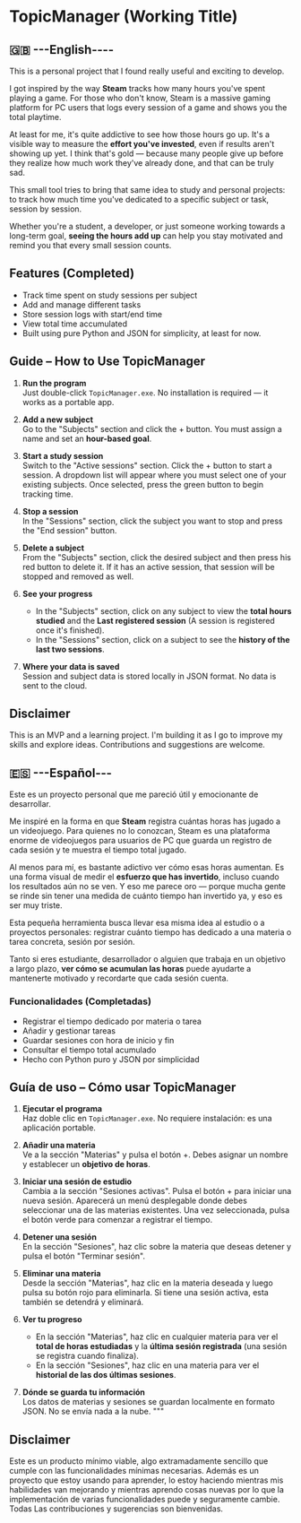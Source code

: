 # TopicManager (Working Title)

## 🇬🇧 ---English----

This is a personal project that I found really useful and exciting to develop.

I got inspired by the way **Steam** tracks how many hours you've spent playing a game. For those who don't know, Steam is a massive gaming platform for PC users that logs every session of a game and shows you the total playtime.

At least for me, it's quite addictive to see how those hours go up. It's a visible way to measure the **effort you've invested**, even if results aren't showing up yet. I think that's gold — because many people give up before they realize how much work they've already done, and that can be truly sad.

This small tool tries to bring that same idea to study and personal projects: to track how much time you've dedicated to a specific subject or task, session by session.

Whether you're a student, a developer, or just someone working towards a long-term goal, **seeing the hours add up** can help you stay motivated and remind you that every small session counts.

## Features (Completed)

- Track time spent on study sessions per subject
- Add and manage different tasks
- Store session logs with start/end time
- View total time accumulated
- Built using pure Python and JSON for simplicity, at least for now.

## Guide – How to Use TopicManager

1. **Run the program**  
   Just double-click `TopicManager.exe`. No installation is required — it works as a portable app.

2. **Add a new subject**  
   Go to the "Subjects" section and click the + button. You must assign a name and set an **hour-based goal**.

3. **Start a study session**  
   Switch to the "Active sessions" section. Click the + button to start a session. A dropdown list will appear where you must select one of your existing subjects. Once selected, press the green button to begin tracking time.

4. **Stop a session**  
   In the "Sessions" section, click the subject you want to stop and press the "End session" button.

5. **Delete a subject**  
   From the "Subjects" section, click the desired subject and then press his red button to delete it. If it has an active session, that session will be stopped and removed as well.

6. **See your progress**  
   - In the "Subjects" section, click on any subject to view the **total hours studied** and the **Last registered session** (A session is registered once it's finished).  
   - In the "Sessions" section, click on a subject to see the **history of the last two sessions**.

7. **Where your data is saved**  
   Session and subject data is stored locally in JSON format. No data is sent to the cloud.

## Disclaimer

This is an MVP and a learning project. I'm building it as I go to improve my skills and explore ideas. Contributions and suggestions are welcome.

## 🇪🇸 ---Español---

Este es un proyecto personal que me pareció útil y emocionante de desarrollar.

Me inspiré en la forma en que **Steam** registra cuántas horas has jugado a un videojuego. Para quienes no lo conozcan, Steam es una plataforma enorme de videojuegos para usuarios de PC que guarda un registro de cada sesión y te muestra el tiempo total jugado.

Al menos para mí, es bastante adictivo ver cómo esas horas aumentan. Es una forma visual de medir el **esfuerzo que has invertido**, incluso cuando los resultados aún no se ven. Y eso me parece oro — porque mucha gente se rinde sin tener una medida de cuánto tiempo han invertido ya, y eso es ser muy triste.

Esta pequeña herramienta busca llevar esa misma idea al estudio o a proyectos personales: registrar cuánto tiempo has dedicado a una materia o tarea concreta, sesión por sesión.

Tanto si eres estudiante, desarrollador o alguien que trabaja en un objetivo a largo plazo, **ver cómo se acumulan las horas** puede ayudarte a mantenerte motivado y recordarte que cada sesión cuenta.

### Funcionalidades (Completadas)

- Registrar el tiempo dedicado por materia o tarea
- Añadir y gestionar tareas
- Guardar sesiones con hora de inicio y fin
- Consultar el tiempo total acumulado
- Hecho con Python puro y JSON por simplicidad

## Guía de uso – Cómo usar TopicManager

1. **Ejecutar el programa**  
   Haz doble clic en `TopicManager.exe`. No requiere instalación: es una aplicación portable.

2. **Añadir una materia**  
   Ve a la sección "Materias" y pulsa el botón +. Debes asignar un nombre y establecer un **objetivo de horas**.

3. **Iniciar una sesión de estudio**  
   Cambia a la sección "Sesiones activas". Pulsa el botón + para iniciar una nueva sesión. Aparecerá un menú desplegable donde debes seleccionar una de las materias existentes. Una vez seleccionada, pulsa el botón verde para comenzar a registrar el tiempo.

4. **Detener una sesión**  
   En la sección "Sesiones", haz clic sobre la materia que deseas detener y pulsa el botón "Terminar sesión".

5. **Eliminar una materia**  
   Desde la sección "Materias", haz clic en la materia deseada y luego pulsa su botón rojo para eliminarla. Si tiene una sesión activa, esta también se detendrá y eliminará.

6. **Ver tu progreso**  
   - En la sección "Materias", haz clic en cualquier materia para ver el **total de horas estudiadas** y la **última sesión registrada** (una sesión se registra cuando finaliza).  
   - En la sección "Sesiones", haz clic en una materia para ver el **historial de las dos últimas sesiones**.

7. **Dónde se guarda tu información**  
   Los datos de materias y sesiones se guardan localmente en formato JSON. No se envía nada a la nube.
"""

## Disclaimer

Este es un producto mínimo viable, algo extramadamente sencillo que cumple con las funcionalidades mínimas necesarias. Además es un proyecto que estoy usando para aprender, lo
estoy haciendo mientras mis habilidades van mejorando y mientras aprendo cosas nuevas por lo que la implementación de varias funcionalidades puede y seguramente cambie. Todas
Las contribuciones y sugerencias son bienvenidas.
